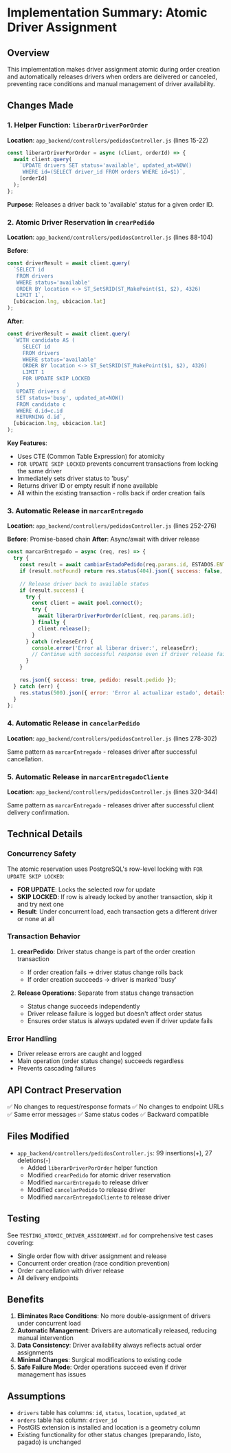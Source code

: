 # Implementation Summary: Atomic Driver Assignment

## Overview
This implementation makes driver assignment atomic during order creation and automatically releases drivers when orders are delivered or canceled, preventing race conditions and manual management of driver availability.

## Changes Made

### 1. Helper Function: `liberarDriverPorOrder`
**Location**: `app_backend/controllers/pedidosController.js` (lines 15-22)

```javascript
const liberarDriverPorOrder = async (client, orderId) => {
  await client.query(
    `UPDATE drivers SET status='available', updated_at=NOW() 
     WHERE id=(SELECT driver_id FROM orders WHERE id=$1)`,
    [orderId]
  );
};
```

**Purpose**: Releases a driver back to 'available' status for a given order ID.

### 2. Atomic Driver Reservation in `crearPedido`
**Location**: `app_backend/controllers/pedidosController.js` (lines 88-104)

**Before**:
```javascript
const driverResult = await client.query(
  `SELECT id
   FROM drivers
   WHERE status='available'
   ORDER BY location <-> ST_SetSRID(ST_MakePoint($1, $2), 4326)
   LIMIT 1`,
  [ubicacion.lng, ubicacion.lat]
);
```

**After**:
```javascript
const driverResult = await client.query(
  `WITH candidato AS (
     SELECT id
     FROM drivers
     WHERE status='available'
     ORDER BY location <-> ST_SetSRID(ST_MakePoint($1, $2), 4326)
     LIMIT 1
     FOR UPDATE SKIP LOCKED
   )
   UPDATE drivers d
   SET status='busy', updated_at=NOW()
   FROM candidato c
   WHERE d.id=c.id
   RETURNING d.id`,
  [ubicacion.lng, ubicacion.lat]
);
```

**Key Features**:
- Uses CTE (Common Table Expression) for atomicity
- `FOR UPDATE SKIP LOCKED` prevents concurrent transactions from locking the same driver
- Immediately sets driver status to 'busy'
- Returns driver ID or empty result if none available
- All within the existing transaction - rolls back if order creation fails

### 3. Automatic Release in `marcarEntregado`
**Location**: `app_backend/controllers/pedidosController.js` (lines 252-276)

**Before**: Promise-based chain
**After**: Async/await with driver release

```javascript
const marcarEntregado = async (req, res) => {
  try {
    const result = await cambiarEstadoPedido(req.params.id, ESTADOS.ENTREGADO, req.body.changed_by);
    if (result.notFound) return res.status(404).json({ success: false, message: 'Pedido no encontrado' });
    
    // Release driver back to available status
    if (result.success) {
      try {
        const client = await pool.connect();
        try {
          await liberarDriverPorOrder(client, req.params.id);
        } finally {
          client.release();
        }
      } catch (releaseErr) {
        console.error('Error al liberar driver:', releaseErr);
        // Continue with successful response even if driver release fails
      }
    }
    
    res.json({ success: true, pedido: result.pedido });
  } catch (err) {
    res.status(500).json({ error: 'Error al actualizar estado', details: err.message });
  }
};
```

### 4. Automatic Release in `cancelarPedido`
**Location**: `app_backend/controllers/pedidosController.js` (lines 278-302)

Same pattern as `marcarEntregado` - releases driver after successful cancellation.

### 5. Automatic Release in `marcarEntregadoCliente`
**Location**: `app_backend/controllers/pedidosController.js` (lines 320-344)

Same pattern as `marcarEntregado` - releases driver after successful client delivery confirmation.

## Technical Details

### Concurrency Safety
The atomic reservation uses PostgreSQL's row-level locking with `FOR UPDATE SKIP LOCKED`:
- **FOR UPDATE**: Locks the selected row for update
- **SKIP LOCKED**: If row is already locked by another transaction, skip it and try next one
- **Result**: Under concurrent load, each transaction gets a different driver or none at all

### Transaction Behavior
1. **crearPedido**: Driver status change is part of the order creation transaction
   - If order creation fails → driver status change rolls back
   - If order creation succeeds → driver is marked 'busy'

2. **Release Operations**: Separate from status change transaction
   - Status change succeeds independently
   - Driver release failure is logged but doesn't affect order status
   - Ensures order status is always updated even if driver update fails

### Error Handling
- Driver release errors are caught and logged
- Main operation (order status change) succeeds regardless
- Prevents cascading failures

## API Contract Preservation
✅ No changes to request/response formats
✅ No changes to endpoint URLs
✅ Same error messages
✅ Same status codes
✅ Backward compatible

## Files Modified
- `app_backend/controllers/pedidosController.js`: 99 insertions(+), 27 deletions(-)
  - Added `liberarDriverPorOrder` helper function
  - Modified `crearPedido` for atomic driver reservation
  - Modified `marcarEntregado` to release driver
  - Modified `cancelarPedido` to release driver
  - Modified `marcarEntregadoCliente` to release driver

## Testing
See `TESTING_ATOMIC_DRIVER_ASSIGNMENT.md` for comprehensive test cases covering:
- Single order flow with driver assignment and release
- Concurrent order creation (race condition prevention)
- Order cancellation with driver release
- All delivery endpoints

## Benefits
1. **Eliminates Race Conditions**: No more double-assignment of drivers under concurrent load
2. **Automatic Management**: Drivers are automatically released, reducing manual intervention
3. **Data Consistency**: Driver availability always reflects actual order assignments
4. **Minimal Changes**: Surgical modifications to existing code
5. **Safe Failure Mode**: Order operations succeed even if driver management has issues

## Assumptions
- `drivers` table has columns: `id`, `status`, `location`, `updated_at`
- `orders` table has column: `driver_id`
- PostGIS extension is installed and location is a geometry column
- Existing functionality for other status changes (preparando, listo, pagado) is unchanged
